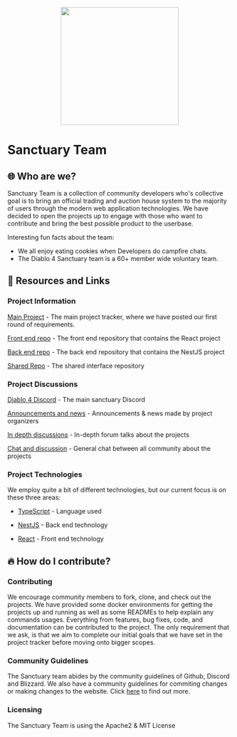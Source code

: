 <p align="center">
  <img src="https://github.com/SanctuaryTeam/.github-private/assets/139180262/d3cf47c1-31f0-4188-afa8-a827222a6c42" width="265"/>
</p>

# Sanctuary Team

## 🌐 Who are we?

Sanctuary Team is a collection of community developers who's collective goal is to bring an official trading and auction house system to the majority of users through the modern web application technologies. We have decided to open the projects up to engage with those who want to contribute and bring the best possible product to the userbase.

Interesting fun facts about the team:

- We all enjoy eating cookies when Developers do campfire chats.
- The Diablo 4 Sanctuary team is a 60+ member wide voluntary team. 

## 📜 Resources and Links

### Project Information

[Main Project](https://github.com/orgs/SanctuaryTeam/projects/1) - The main project tracker, where we have posted our first round of requirements.

[Front end repo](#) - The front end repository that contains the React project

[Back end repo](#) - The back end repository that contains the NestJS project

[Shared Repo](#) - The shared interface repository

### Project Discussions

[Diablo 4 Discord](https://discord.gg/diablo4) - The main sanctuary Discord 

[Announcements and news](https://discord.com/channels/989899054815281243/1140691939788849232) - Announcements & news made by project organizers

[In depth discussions](https://discord.com/channels/989899054815281243/1140692349773692968) - In-depth forum talks about the projects

[Chat and discussion](https://discord.com/channels/989899054815281243/1140692313568456755) - General chat between all community about the projects

### Project Technologies

We employ quite a bit of different technologies, but our current focus is on these three areas:

- [TypeScript](https://github.com/microsoft/TypeScript) - Language used

- [NestJS](https://github.com/nestjs/nest) - Back end technology

- [React](https://github.com/facebook/react) - Front end technology

## 🔥 How do I contribute?

### Contributing

We encourage community members to fork, clone, and check out the projects. We have provided some docker environments for getting the projects up and running as well as some READMEs to help explain any commands usages.
Everything from features, bug fixes, code, and documentation can be contributed to the project. The only requirement that we ask, is that we aim to complete our initial goals that we have set in the project tracker before moving onto bigger scopes.

### Community Guidelines

The Sanctuary team abides by the community guidelines of Github, Discord and Blizzard. We also have a community guidelines for commiting changes or making changes to the website. Click [here](https://github.com/SanctuaryTeam/.github-private/blob/main/CODE_OF_CONDUCT.md) to find out more.

### Licensing

The Sanctuary Team is using the Apache2 & MIT License
